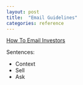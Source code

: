 ```yaml
---
layout: post
title:  "Email Guidelines"
categories: reference
---
```

[How To Email Investors](http://themacro.com/articles/2016/07/how-to-email-early-stage-investors/)

Sentences:
- Context
- Sell
- Ask
